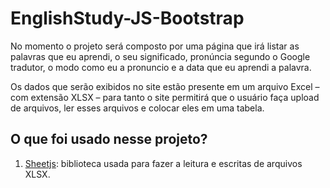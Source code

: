 # EnglishStudy-JS-Bootstrap
No momento o projeto será composto por uma página que irá listar as palavras que eu aprendi, o seu significado, pronúncia segundo o Google tradutor, o modo como eu a pronuncio e a data que eu aprendi a palavra.

Os dados que serão exibidos no site estão presente em um arquivo Excel – com extensão XLSX – para tanto o site permitirá que o usuário faça upload de arquivos, ler esses arquivos e colocar eles em uma tabela.  

## O que foi usado nesse projeto?
1. [Sheetjs](https://github.com/SheetJS/sheetjs): biblioteca usada para fazer a leitura e escritas de arquivos XLSX. 
